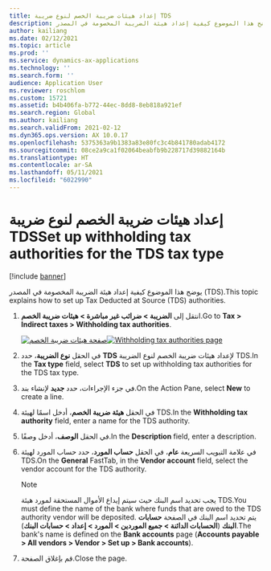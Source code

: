```yaml
---
title: إعداد هيئات ضريبة الخصم لنوع ضريبة TDS
description: يوضح هذا الموضوع كيفية إعداد هيئة الضريبة المخصومة في المصدر (TDS).
author: kailiang
ms.date: 02/12/2021
ms.topic: article
ms.prod: ''
ms.service: dynamics-ax-applications
ms.technology: ''
ms.search.form: ''
audience: Application User
ms.reviewer: roschlom
ms.custom: 15721
ms.assetid: b4b406fa-b772-44ec-8dd8-8eb818a921ef
ms.search.region: Global
ms.author: kailiang
ms.search.validFrom: 2021-02-12
ms.dyn365.ops.version: AX 10.0.17
ms.openlocfilehash: 5375363a9b1383a83e80fc3c4b841780adab4172
ms.sourcegitcommit: 08ce2a9ca1f02064beabfb9b228717d39882164b
ms.translationtype: HT
ms.contentlocale: ar-SA
ms.lasthandoff: 05/11/2021
ms.locfileid: "6022990"
---
```

# <a name="set-up-withholding-tax-authorities-for-the-tds-tax-type"></a><span data-ttu-id="b4868-103">إعداد هيئات ضريبة الخصم لنوع ضريبة TDS</span><span class="sxs-lookup"><span data-stu-id="b4868-103">Set up withholding tax authorities for the TDS tax type</span></span>

[!include [banner](../includes/banner.md)]

<span data-ttu-id="b4868-104">يوضح هذا الموضوع كيفية إعداد هيئة الضريبة المخصومة في المصدر (TDS).</span><span class="sxs-lookup"><span data-stu-id="b4868-104">This topic explains how to set up Tax Deducted at Source (TDS) authorities.</span></span>

1. <span data-ttu-id="b4868-105">انتقل إلى **الضريبة \> ضرائب غير مباشرة \> هيئات ضريبة الخصم**.</span><span class="sxs-lookup"><span data-stu-id="b4868-105">Go to **Tax \> Indirect taxes \> Withholding tax authorities**.</span></span>

    <span data-ttu-id="b4868-106">[![صفحة هيئات ضريبة الخصم](./media/apac-ind-TDS-12.png)](./media/apac-ind-TDS-12.png)</span><span class="sxs-lookup"><span data-stu-id="b4868-106">[![Withholding tax authorities page](./media/apac-ind-TDS-12.png)](./media/apac-ind-TDS-12.png)</span></span>

2. <span data-ttu-id="b4868-107">في الحقل **نوع الضريبة**، حدد **TDS** لإعداد هيئات ضريبة الخصم لنوع الضريبة TDS.</span><span class="sxs-lookup"><span data-stu-id="b4868-107">In the **Tax type** field, select **TDS** to set up withholding tax authorities for the TDS tax type.</span></span>
3. <span data-ttu-id="b4868-108">في جزء الإجراءات، حدد **جديد** لإنشاء بند.</span><span class="sxs-lookup"><span data-stu-id="b4868-108">On the Action Pane, select **New** to create a line.</span></span>
4. <span data-ttu-id="b4868-109">في الحقل **هيئة ضريبة الخصم**، أدخل اسمًا لهيئة TDS.</span><span class="sxs-lookup"><span data-stu-id="b4868-109">In the **Withholding tax authority** field, enter a name for the TDS authority.</span></span>
5. <span data-ttu-id="b4868-110">في الحقل **الوصف**، أدخل وصفًا.</span><span class="sxs-lookup"><span data-stu-id="b4868-110">In the **Description** field, enter a description.</span></span>
6. <span data-ttu-id="b4868-111">في علامة التبويب السريعة **عام**، في الحقل **حساب المورد**، حدد حساب المورد لهيئة TDS.</span><span class="sxs-lookup"><span data-stu-id="b4868-111">On the **General** FastTab, in the **Vendor account** field, select the vendor account for the TDS authority.</span></span>

    > [!NOTE]
    > <span data-ttu-id="b4868-112">يجب تحديد اسم البنك حيث سيتم إيداع الأموال المستحقة لمورد هيئة TDS.</span><span class="sxs-lookup"><span data-stu-id="b4868-112">You must define the name of the bank where funds that are owed to the TDS authority vendor will be deposited.</span></span> <span data-ttu-id="b4868-113">يتم تحديد اسم البنك في الصفحة **حسابات البنك** (**الحسابات الدائنة \> جميع الموردين \> المورد \> إعداد \> حسابات البنك**).</span><span class="sxs-lookup"><span data-stu-id="b4868-113">The bank's name is defined on the **Bank accounts** page (**Accounts payable \> All vendors \> Vendor \> Set up \> Bank accounts**).</span></span>

7. <span data-ttu-id="b4868-114">قم بإغلاق الصفحة.</span><span class="sxs-lookup"><span data-stu-id="b4868-114">Close the page.</span></span>
